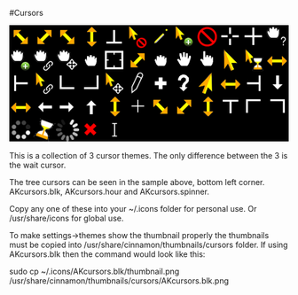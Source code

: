 #Cursors

![](sample.png)

This is a collection of 3 cursor themes.
The only difference between the 3 is the wait cursor.

The tree cursors can be seen in the sample above, bottom left corner. 
AKcursors.blk, AKcursors.hour and AKcursors.spinner.

Copy any one of these into your ~/.icons folder for personal use.
Or /usr/share/icons for global use.

To make settings->themes show the thumbnail properly the thumbnails must be copied into /usr/share/cinnamon/thumbnails/cursors folder.
If using AKcursors.blk then the command would look like this:

sudo cp ~/.icons/AKcursors.blk/thumbnail.png /usr/share/cinnamon/thumbnails/cursors/AKcursors.blk.png

